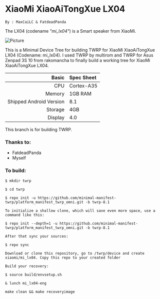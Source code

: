 XiaoMi XiaoAiTongXue LX04
===============
```
By : MaxCaiLC & FatdeadPanda
```
The LX04 (codename _"mi_lx04"_) is a Smart speaker from XiaoMi.

![Picture](https://raw.githubusercontent.com/mouZhe/twrp_device_xiaomi_mi_lx04/main/device.jpg)

This is a Minimal Device Tree for building TWRP for XiaoMi XiaoAiTongXue LX04 (Codename: mi_lx04). I used TWRP by multirom and TWRP for Asus Zenpad 3S 10 from rakomancha to finally build a working tree for XiaoMi XiaoAiTongXue LX04.

Basic        | Spec Sheet
------------:|:------------------------
CPU          | Cortex-A35 | Quad-Core | MT8167
Memory       | 1GB RAM
Shipped Android Version | 8.1
Storage      | 4GB
Display      | 4.0

This branch is for building TWRP.

### Thanks to:
 * FatdeadPanda
 * Myself

### To build: 

```
$ mkdir twrp

$ cd twrp

$ repo init -u https://github.com/minimal-manifest-twrp/platform_manifest_twrp_omni.git -b twrp-8.1

To initialize a shallow clone, which will save even more space, use a command like this:

$ repo init --depth=1 -u https://github.com/minimal-manifest-twrp/platform_manifest_twrp_omni.git -b twrp-8.1

After that sync your sources:

$ repo sync

Download or clone this repository, go to /twrp/device and create xiaomi/mi_lx04. Copy this repo to your created folder

Build your recovery:

$ source build/envsetup.sh

& lunch mi_lx04-eng

make clean && make recoveryimage
```
